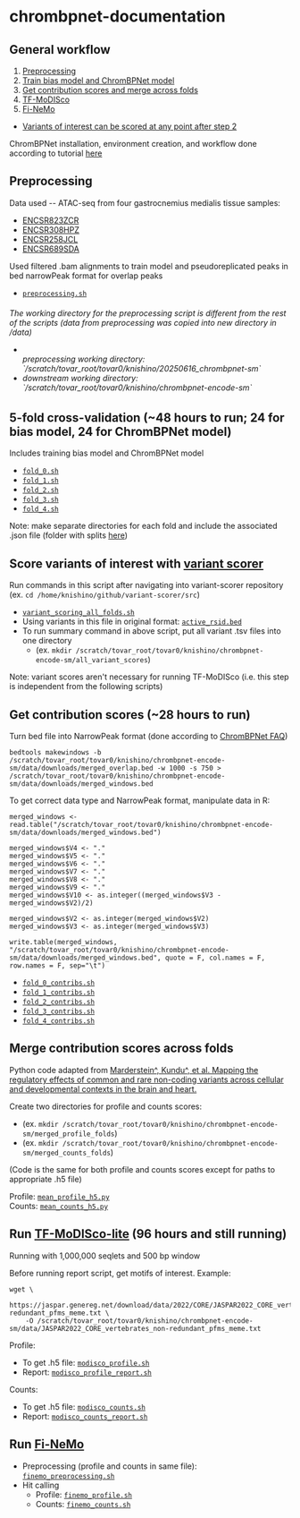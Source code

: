 # chrombpnet-documentation
## General workflow
1. [Preprocessing](#preprocessing)
2. [Train bias model and ChromBPNet model](#5-fold-cross-validation-48-hours-to-run-24-for-bias-model-24-for-chrombpnet-model)
3. [Get contribution scores and merge across folds](#get-contribution-scores-28-hours-to-run)
4. [TF-MoDISco](#run-tf-modisco-lite-96-hours-and-still-running)
5. [Fi-NeMo](#run-fi-nemo)

* [Variants of interest can be scored at any point after step 2](#score-variants-of-interest-with-variant-scorer)

ChromBPNet installation, environment creation, and workflow done according to tutorial [here](https://github.com/kundajelab/chrombpnet/wiki/Installation)

## Preprocessing
Data used -- ATAC-seq from four gastrocnemius medialis tissue samples:
- [ENCSR823ZCR](https://www.encodeproject.org/experiments/ENCSR823ZCR/)
- [ENCSR308HPZ](https://www.encodeproject.org/experiments/ENCSR308HPZ/)
- [ENCSR258JCL](https://www.encodeproject.org/experiments/ENCSR258JCL/)
- [ENCSR689SDA](https://www.encodeproject.org/experiments/ENCSR689SDA/)

Used filtered .bam alignments to train model and pseudoreplicated peaks in bed narrowPeak format for overlap peaks  
- [`preprocessing.sh`](preprocessing.sh)

<h6> The working directory for the preprocessing script is different from the rest of the scripts (data from preprocessing was copied into new directory in /data)
<ul> <li> </li> preprocessing working directory: `/scratch/tovar_root/tovar0/knishino/20250616_chrombpnet-sm` </li> 
<li> downstream working directory: `/scratch/tovar_root/tovar0/knishino/chrombpnet-encode-sm` </li> </h6>

## 5-fold cross-validation (~48 hours to run; 24 for bias model, 24 for ChromBPNet model)
Includes training bias model and ChromBPNet model  
- [`fold_0.sh`](/folds/fold_0.sh)
- [`fold_1.sh`](/folds/fold_1.sh)
- [`fold_2.sh`](/folds/fold_2.sh)
- [`fold_3.sh`](/folds/fold_3.sh)
- [`fold_4.sh`](/folds/fold_4.sh)

Note: make separate directories for each fold and include the associated .json file (folder with splits [here](splits/))

## Score variants of interest with [variant scorer](https://github.com/kundajelab/variant-scorer/tree/main)

Run commands in this script after navigating into variant-scorer repository (ex. `cd /home/knishino/github/variant-scorer/src`)  
- [`variant_scoring_all_folds.sh`](variant_scoring_all_folds.sh)
- Using variants in this file in original format: [`active_rsid.bed`](active_rsid.bed)
- To run summary command in above script, put all variant .tsv files into one directory
  - (ex. `mkdir /scratch/tovar_root/tovar0/knishino/chrombpnet-encode-sm/all_variant_scores`)
 
Note: variant scores aren't necessary for running TF-MoDISco (i.e. this step is independent from the following scripts)

## Get contribution scores (~28 hours to run)
Turn bed file into NarrowPeak format (done according to [ChromBPNet FAQ](https://github.com/kundajelab/chrombpnet/wiki/FAQ))

```
bedtools makewindows -b /scratch/tovar_root/tovar0/knishino/chrombpnet-encode-sm/data/downloads/merged_overlap.bed -w 1000 -s 750 > /scratch/tovar_root/tovar0/knishino/chrombpnet-encode-sm/data/downloads/merged_windows.bed
```

To get correct data type and NarrowPeak format, manipulate data in R:

```
merged_windows <- read.table("/scratch/tovar_root/tovar0/knishino/chrombpnet-encode-sm/data/downloads/merged_windows.bed")

merged_windows$V4 <- "."
merged_windows$V5 <- "."
merged_windows$V6 <- "."
merged_windows$V7 <- "."
merged_windows$V8 <- "."
merged_windows$V9 <- "."
merged_windows$V10 <- as.integer((merged_windows$V3 - merged_windows$V2)/2)

merged_windows$V2 <- as.integer(merged_windows$V2)
merged_windows$V3 <- as.integer(merged_windows$V3)

write.table(merged_windows, "/scratch/tovar_root/tovar0/knishino/chrombpnet-encode-sm/data/downloads/merged_windows.bed", quote = F, col.names = F, row.names = F, sep="\t")
```

- [`fold_0_contribs.sh`](/folds_contribs/fold_0_contribs.sh)
- [`fold_1_contribs.sh`](/folds_contribs/fold_1_contribs.sh)
- [`fold_2_contribs.sh`](/folds_contribs/fold_2_contribs.sh)
- [`fold_3_contribs.sh`](/folds_contribs/fold_3_contribs.sh)
- [`fold_4_contribs.sh`](/folds_contribs/fold_4_contribs.sh)

## Merge contribution scores across folds
Python code adapted from [Marderstein^, Kundu^, et al. Mapping the regulatory effects of common and rare non-coding variants across cellular and developmental contexts in the brain and heart.](https://pubmed.ncbi.nlm.nih.gov/40027628/)     

Create two directories for profile and counts scores:  
  - (ex. `mkdir /scratch/tovar_root/tovar0/knishino/chrombpnet-encode-sm/merged_profile_folds`)
  - (ex. `mkdir /scratch/tovar_root/tovar0/knishino/chrombpnet-encode-sm/merged_counts_folds`)

(Code is the same for both profile and counts scores except for paths to appropriate .h5 file)   

Profile: [`mean_profile_h5.py`](contribution_scores/mean_profile_h5.py)   
Counts: [`mean_counts_h5.py`](contribution_scores/mean_counts_h5.py)

## Run [TF-MoDISco-lite](https://github.com/jmschrei/tfmodisco-lite) (96 hours and still running)  
Running with 1,000,000 seqlets and 500 bp window

Before running report script, get motifs of interest. Example:
```
wget \
	https://jaspar.genereg.net/download/data/2022/CORE/JASPAR2022_CORE_vertebrates_non-redundant_pfms_meme.txt \
	-O /scratch/tovar_root/tovar0/knishino/chrombpnet-encode-sm/data/JASPAR2022_CORE_vertebrates_non-redundant_pfms_meme.txt
```

Profile:
- To get .h5 file: [`modisco_profile.sh`](/modisco/modisco_profile.sh)
- Report: [`modisco_profile_report.sh`](/modisco/modisco_profile_report.sh)
 
Counts:
- To get .h5 file: [`modisco_counts.sh`](/modisco/modisco_counts.sh)
- Report: [`modisco_counts_report.sh`](/modisco/modisco_counts_report.sh)

## Run [Fi-NeMo](https://github.com/austintwang/finemo_gpu)
- Preprocessing (profile and counts in same file): [`finemo_preprocessing.sh`](/finemo/finemo_preprocessing.sh)
- Hit calling
  - Profile: [`finemo_profile.sh`](/finemo/finemo_profile.sh)
  - Counts: [`finemo_counts.sh`](/finemo/finemo_counts.sh)

